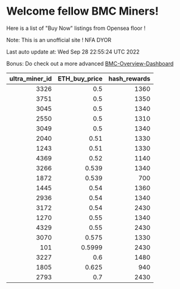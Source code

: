 # Welcome fellow BMC Miners!
Here is a list of "Buy Now" listings from Opensea floor !

Note: This is an unofficial site ! NFA DYOR

Last auto update at: Wed Sep 28 22:55:24 UTC 2022

Bonus: Do check out a more advanced [BMC-Overview-Dashboard](https://dune.com/defifunk/BMC-Overview-Dashboard)


|   ultra_miner_id |   ETH_buy_price |   hash_rewards |
|-----------------:|----------------:|---------------:|
|             3326 |          0.5    |           1360 |
|             3751 |          0.5    |           1350 |
|             3045 |          0.5    |           1340 |
|             2550 |          0.5    |           1310 |
|             3049 |          0.5    |           1340 |
|             2040 |          0.51   |           1330 |
|             1243 |          0.51   |           1330 |
|             4369 |          0.52   |           1140 |
|             3266 |          0.539  |           1340 |
|             1872 |          0.539  |            700 |
|             1445 |          0.54   |           1360 |
|             2936 |          0.54   |           1340 |
|             3172 |          0.54   |           2430 |
|             1270 |          0.55   |           1340 |
|             4329 |          0.55   |           2430 |
|             3070 |          0.575  |           1330 |
|              101 |          0.5999 |           2430 |
|             3227 |          0.6    |           1480 |
|             1805 |          0.625  |            940 |
|             2793 |          0.7    |           2430 |